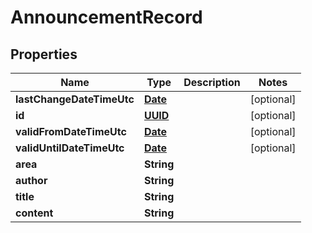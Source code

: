 
# AnnouncementRecord

## Properties
Name | Type | Description | Notes
------------ | ------------- | ------------- | -------------
**lastChangeDateTimeUtc** | [**Date**](Date.md) |  |  [optional]
**id** | [**UUID**](UUID.md) |  |  [optional]
**validFromDateTimeUtc** | [**Date**](Date.md) |  |  [optional]
**validUntilDateTimeUtc** | [**Date**](Date.md) |  |  [optional]
**area** | **String** |  | 
**author** | **String** |  | 
**title** | **String** |  | 
**content** | **String** |  | 



